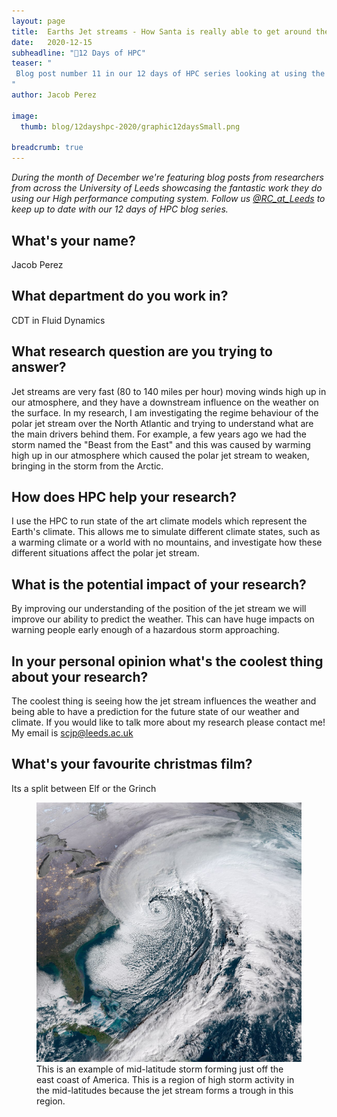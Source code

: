 ```yaml
---
layout: page
title:  Earths Jet streams - How Santa is really able to get around the World in one night
date:   2020-12-15
subheadline: "🎄12 Days of HPC"
teaser: "
 Blog post number 11 in our 12 days of HPC series looking at using the HPC to study jet streams with climate models!
"
author: Jacob Perez

image:
  thumb: blog/12dayshpc-2020/graphic12daysSmall.png

breadcrumb: true
---
```


_During the month of December we're featuring blog posts from researchers from across the University of Leeds showcasing the fantastic work they do using our High performance computing system. Follow us [@RC_at_Leeds](https://twitter.com/RC_at_leeds) to keep up to date with our 12 days of HPC blog series._

## What's your name?

Jacob Perez

## What department do you work in?

CDT in Fluid Dynamics

## What research question are you trying to answer?

Jet streams are very fast (80 to 140 miles per hour) moving winds high up in our atmosphere, and they have a downstream influence on the weather on the surface. In my research, I am investigating the regime behaviour of the polar jet stream over the North Atlantic and trying to understand what are the main drivers behind them. For example, a few years ago we had the storm named the "Beast from the East" and this was caused by warming high up in our atmosphere which caused the polar jet stream to weaken, bringing in the storm from the Arctic. 
 
## How does HPC help your research?

I use the HPC to run state of the art climate models which represent the Earth's climate. This allows me to simulate different climate states, such as a warming climate or a world with no mountains, and investigate how these different situations affect the polar jet stream. 

## What is the potential impact of your research?

By improving our understanding of the position of the jet stream we will improve our ability to predict the weather. This can have huge impacts on warning people early enough of a hazardous storm approaching. 

## In your personal opinion what's the coolest thing about your research?

The coolest thing is seeing how the jet stream influences the weather and being able to have a prediction for the future state of our weather and climate. If you would like to talk more about my research please contact me! My email is [scjp@leeds.ac.uk](mailto:scjp@leeds.ac.uk)

## What's your favourite christmas film?

Its a split between Elf or the Grinch

<figure>
  <div style="text-align:center;">
    <img src='/images/blog/12dayshpc-2020/day11/noreaster_Jacob Perez.jpg' alt='This is an example of mid-latitude storm forming just off the east coast of America. This is a region of high storm activity in the mid-latitudes because the jet stream forms a trough in this region.'/>
  </div>
  <figcaption>
This is an example of mid-latitude storm forming just off the east coast of America. This is a region of high storm activity in the mid-latitudes because the jet stream forms a trough in this region. 
  </figcaption>
</figure>

